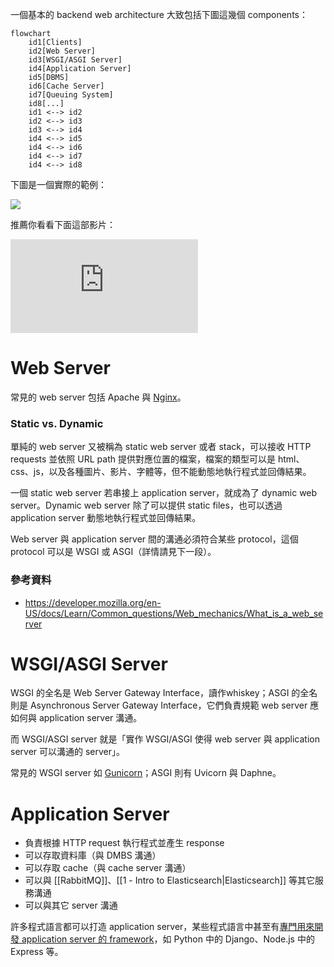 一個基本的 backend web architecture 大致包括下圖這幾個 components：

```mermaid
flowchart
    id1[Clients]
    id2[Web Server]
    id3[WSGI/ASGI Server]
    id4[Application Server]
    id5[DBMS]
    id6[Cache Server]
    id7[Queuing System]
    id8[...]
    id1 <--> id2
    id2 <--> id3
    id3 <--> id4
    id4 <--> id5
    id4 <--> id6
    id4 <--> id7
    id4 <--> id8
```

下圖是一個實際的範例：

![](<https://raw.githubusercontent.com/Jamison-Chen/KM-software/master/img/backend_web_architecture.png>)

推薦你看看下面這部影片：

<iframe style="aspect-ratio: 16/9" src="https://www.youtube.com/embed/YnrgBeIRtvo?si=7KERF5O9YU0cgrcK" title="YouTube video player" frameborder="0" allow="accelerometer; autoplay; clipboard-write; encrypted-media; gyroscope; picture-in-picture; web-share" allowfullscreen></iframe>

# Web Server

常見的 web server 包括 Apache 與 [Nginx](</Services/Nginx.md>)。

### Static vs. Dynamic

單純的 web server 又被稱為 static web server 或者 stack，可以接收 HTTP requests 並依照 URL path 提供對應位置的檔案，檔案的類型可以是 html、css、js，以及各種圖片、影片、字體等，但不能動態地執行程式並回傳結果。

一個 static web server 若串接上 application server，就成為了 dynamic web server。Dynamic web server 除了可以提供 static files，也可以透過 application server 動態地執行程式並回傳結果。

Web server 與 application server 間的溝通必須符合某些 protocol，這個 protocol 可以是 WSGI 或 ASGI（詳情請見下一段）。

### 參考資料

- <https://developer.mozilla.org/en-US/docs/Learn/Common_questions/Web_mechanics/What_is_a_web_server>

# WSGI/ASGI Server

WSGI 的全名是 Web Server Gateway Interface，讀作whiskey；ASGI 的全名則是 Asynchronous Server Gateway Interface，它們負責規範 web server 應如何與 application server 溝通。

而 WSGI/ASGI server 就是「實作 WSGI/ASGI 使得 web server 與 application server 可以溝通的 server」。

常見的 WSGI server 如 [Gunicorn](</Services/Gunicorn.md>)；ASGI 則有 Uvicorn 與 Daphne。

# Application Server

- 負責根據 HTTP request 執行程式並產生 response
- 可以存取資料庫（與 DMBS 溝通）
- 可以存取 cache（與 cache server 溝通）
- 可以與 [[RabbitMQ]]、[[1 - Intro to Elasticsearch|Elasticsearch]] 等其它服務溝通
- 可以與其它 server 溝通

許多程式語言都可以打造 application server，某些程式語言中甚至有[專門用來開發 application server 的 framework](</Web Development/Backend Frameworks/熱門的後端框架.md>)，如 Python 中的 Django、Node.js 中的 Express 等。
